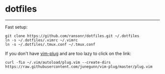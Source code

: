 # dotfiles
---

Fast setup:
```
git clone https://github.com/ransonr/dotfiles.git ~/.dotfiles
ln -s ~/.dotfiles/.vimrc ~/.vimrc
ln -s ~/.dotfiles/.tmux.conf ~/.tmux.conf
```

If you don't have [vim-plug](https://github.com/junegunn/vim-plug) and are too lazy to click on the link:
```
curl -fLo ~/.vim/autoload/plug.vim --create-dirs https://raw.githubusercontent.com/junegunn/vim-plug/master/plug.vim
```

